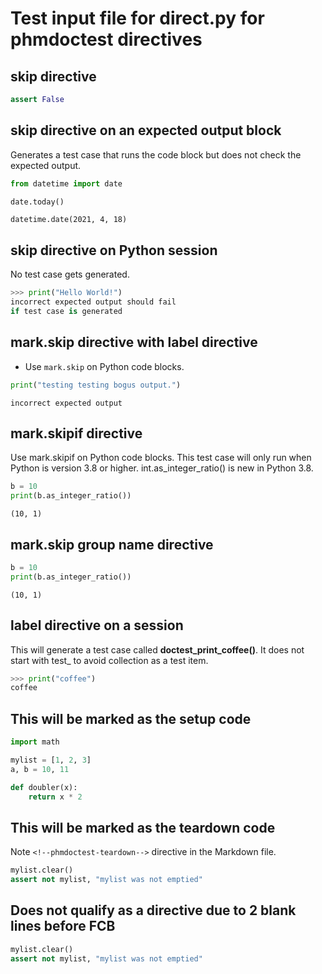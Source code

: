 # Test input file for direct.py for phmdoctest directives

## skip directive

<!--phmdoctest-skip-->
<!-- OK if there is more than one HTML comment here -->
<!-- OK if there is a HTML comment here -->
```python
assert False
```

## skip directive on an expected output block

Generates a test case that runs the code block but does
not check the expected output.

```python
from datetime import date

date.today()
```

<!-- OK if one blank line between FCB and HTML comments -->
<!--phmdoctest-skip-->

```
datetime.date(2021, 4, 18)
```

## skip directive on Python session

No test case gets generated.

<!--phmdoctest-skip-->

```py
>>> print("Hello World!")
incorrect expected output should fail
if test case is generated
```

## mark.skip directive with label directive

- Use `mark.skip` on Python code blocks.

<!--phmdoctest-mark.skip-->

```python
print("testing testing bogus output.")
```
```
incorrect expected output
```

## mark.skipif directive

Use mark.skipif on Python code blocks.
This test case will only run when Python
is version 3.8 or higher. int.as_integer_ratio() is new in
Python 3.8.

<!--phmdoctest-label skipif-pyversion-->
<!--phmdoctest-mark.skipif<3.8-->

```python
b = 10
print(b.as_integer_ratio())
```

```
(10, 1)
```


## mark.skip group name directive

<!--phmdoctest-mark.my-group-->

```python
b = 10
print(b.as_integer_ratio())
```

```
(10, 1)
```
## label directive on a session

This will generate a test case called **doctest_print_coffee()**.
It does not start with test_ to avoid collection as a test item.

<!--phmdoctest-label session-->

```py
>>> print("coffee")
coffee
```

## This will be marked as the setup code

<!--phmdoctest-setup-->

```python
import math

mylist = [1, 2, 3]
a, b = 10, 11

def doubler(x):
    return x * 2
```

## This will be marked as the teardown code

Note `<!--phmdoctest-teardown-->` directive in the Markdown file.

<!--phmdoctest-teardown-->

```python
mylist.clear()
assert not mylist, "mylist was not emptied"
```

## Does not qualify as a directive due to 2 blank lines before FCB

<!-- Directive is not found if more than 2 blank lines between FCB and HTML comments-->
<!--phmdoctest-teardown-->


```python
mylist.clear()
assert not mylist, "mylist was not emptied"
```
